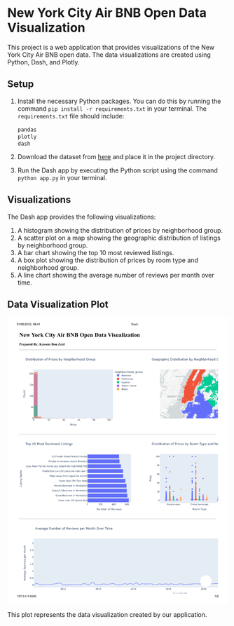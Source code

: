 
# New York City Air BNB Open Data Visualization

This project is a web application that provides visualizations of the New York City Air BNB open data. The data visualizations are created using Python, Dash, and Plotly.

## Setup

1. Install the necessary Python packages. You can do this by running the command `pip install -r requirements.txt` in your terminal. The `requirements.txt` file should include:
    ```
    pandas
    plotly
    dash
    ```

2. Download the dataset from [here](https://www.kaggle.com/dgomonov/new-york-city-airbnb-open-data) and place it in the project directory.

3. Run the Dash app by executing the Python script using the command `python app.py` in your terminal.

## Visualizations

The Dash app provides the following visualizations:

1. A histogram showing the distribution of prices by neighborhood group.
2. A scatter plot on a map showing the geographic distribution of listings by neighborhood group.
3. A bar chart showing the top 10 most reviewed listings.
4. A box plot showing the distribution of prices by room type and neighborhood group.
5. A line chart showing the average number of reviews per month over time.

## Data Visualization Plot

![Data Plot](https://raw.githubusercontent.com/ksmbzd/DataVisualization-AB2019-Dash/main/result/plot.png)

This plot represents the data visualization created by our application.
